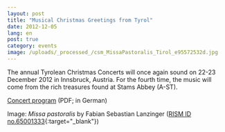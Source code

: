 ```yaml
---
layout: post
title: "Musical Christmas Greetings from Tyrol"
date: 2012-12-05
lang: en
post: true
category: events
image: /uploads/_processed_/csm_MissaPastoralis_Tirol_e95572532d.jpg
---
```



The annual Tyrolean Christmas Concerts will once again sound on 22-23 December 2012 in Innsbruck, Austria. For the fourth time, the music will come from the rich treasures found at Stams Abbey (A-ST).

[Concert program](/fileadmin/content/news/2012_tirolerweihnachtskonzert.pdf "Initiates file download") (PDF; in German)

Image: _Missa pastoralis_ by Fabian Sebastian Lanzinger ([RISM ID no.65001333](http://opac.rism.info/search?documentid=650013332){:target="_blank"})




